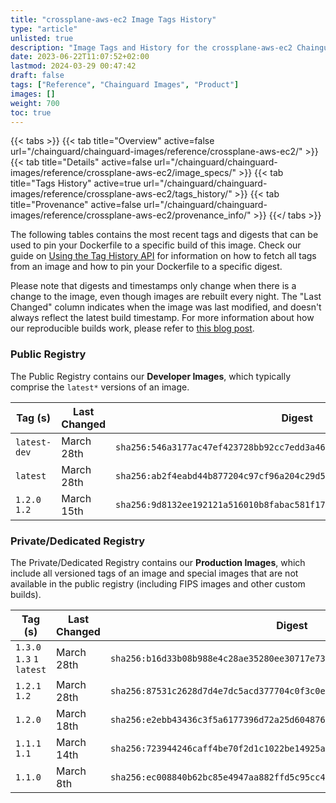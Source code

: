 ```yaml
---
title: "crossplane-aws-ec2 Image Tags History"
type: "article"
unlisted: true
description: "Image Tags and History for the crossplane-aws-ec2 Chainguard Image"
date: 2023-06-22T11:07:52+02:00
lastmod: 2024-03-29 00:47:42
draft: false
tags: ["Reference", "Chainguard Images", "Product"]
images: []
weight: 700
toc: true
---
```


{{< tabs >}}
{{< tab title="Overview" active=false url="/chainguard/chainguard-images/reference/crossplane-aws-ec2/" >}}
{{< tab title="Details" active=false url="/chainguard/chainguard-images/reference/crossplane-aws-ec2/image_specs/" >}}
{{< tab title="Tags History" active=true url="/chainguard/chainguard-images/reference/crossplane-aws-ec2/tags_history/" >}}
{{< tab title="Provenance" active=false url="/chainguard/chainguard-images/reference/crossplane-aws-ec2/provenance_info/" >}}
{{</ tabs >}}

The following tables contains the most recent tags and digests that can be used to pin your Dockerfile to a specific build of this image. Check our guide on [Using the Tag History API](/chainguard/chainguard-images/using-the-tag-history-api/) for information on how to fetch all tags from an image and how to pin your Dockerfile to a specific digest.

Please note that digests and timestamps only change when there is a change to the image, even though images are rebuilt every night. The "Last Changed" column indicates when the image was last modified, and doesn't always reflect the latest build timestamp. For more information about how our reproducible builds work, please refer to [this blog post](https://www.chainguard.dev/unchained/reproducing-chainguards-reproducible-image-builds).

### Public Registry
The Public Registry contains our **Developer Images**, which typically comprise the `latest*` versions of an image.

| Tag (s)        | Last Changed | Digest                                                                    |
|----------------|--------------|---------------------------------------------------------------------------|
|  `latest-dev`  | March 28th   | `sha256:546a3177ac47ef423728bb92cc7edd3a4634dd19bdbb205ecfc71d15615f57ef` |
|  `latest`      | March 28th   | `sha256:ab2f4eabd44b877204c97cf96a204c29d50d508c0bd90e90d3540680a7b70408` |
|  `1.2.0` `1.2` | March 15th   | `sha256:9d8132ee192121a516010b8fabac581f17186b70faf337029d3770fd7b473da5` |


### Private/Dedicated Registry
The Private/Dedicated Registry contains our **Production Images**, which include all versioned tags of an image and special images that are not available in the public registry (including FIPS images and other custom builds).

| Tag (s)                     | Last Changed | Digest                                                                    |
|-----------------------------|--------------|---------------------------------------------------------------------------|
|  `1.3.0` `1.3` `1` `latest` | March 28th   | `sha256:b16d33b08b988e4c28ae35280ee30717e73fe44a41a8f8fee46e98867a9b6fe2` |
|  `1.2.1` `1.2`              | March 28th   | `sha256:87531c2628d7d4e7dc5acd377704c0f3c0ee9fc3cfa2bbb3f629a7a8c8865f94` |
|  `1.2.0`                    | March 18th   | `sha256:e2ebb43436c3f5a6177396d72a25d604876dd6a579fa1aa7e46b90453a4aa3de` |
|  `1.1.1` `1.1`              | March 14th   | `sha256:723944246caff4be70f2d1c1022be14925a08ecc2c5912164f001b44db3064f6` |
|  `1.1.0`                    | March 8th    | `sha256:ec008840b62bc85e4947aa882ffd5c95cc4e53556750a7bf1c3cbadf57e8c220` |


